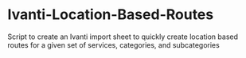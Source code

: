 # Ivanti-Location-Based-Routes
Script to create an Ivanti import sheet to quickly create location based routes for a given set of services, categories, and subcategories
